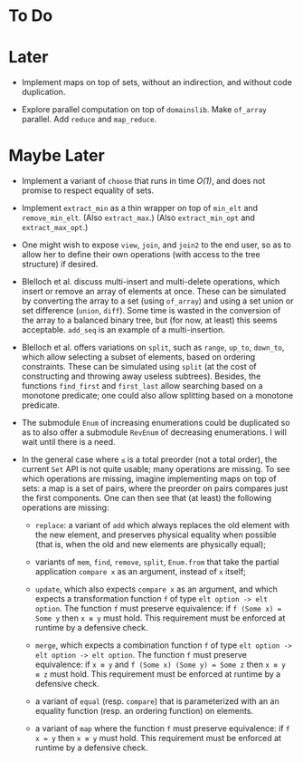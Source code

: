 # To Do

# Later

* Implement maps on top of sets,
  without an indirection,
  and without code duplication.

* Explore parallel computation on top of `domainslib`.
  Make `of_array` parallel.
  Add `reduce` and `map_reduce`.

# Maybe Later

* Implement a variant of `choose` that runs in time *O(1)*,
  and does not promise to respect equality of sets.

* Implement `extract_min` as a thin wrapper on top of
  `min_elt` and `remove_min_elt`. (Also `extract_max`.)
  (Also `extract_min_opt` and `extract_max_opt`.)

* One might wish to expose `view`, `join`, and `join2` to the end user, so as
  to allow her to define their own operations (with access to the tree
  structure) if desired.

* Blelloch et al. discuss multi-insert and multi-delete operations, which
  insert or remove an array of elements at once. These can be simulated by
  converting the array to a set (using `of_array`) and using a set union or
  set difference (`union`, `diff`). Some time is wasted in the conversion of
  the array to a balanced binary tree, but (for now, at least) this seems
  acceptable. `add_seq` is an example of a multi-insertion.

* Blelloch et al. offers variations on `split`, such as `range`, `up_to`,
  `down_to`, which allow selecting a subset of elements, based on ordering
  constraints. These can be simulated using `split` (at the cost of
  constructing and throwing away useless subtrees). Besides, the functions
  `find_first` and `first_last` allow searching based on a monotone predicate;
  one could also allow splitting based on a monotone predicate.

* The submodule `Enum` of increasing enumerations could be duplicated so as to
  also offer a submodule `RevEnum` of decreasing enumerations. I will wait
  until there is a need.

* In the general case where `≤` is a total preorder (not a total order), the
  current `Set` API is not quite usable; many operations are missing. To see
  which operations are missing, imagine implementing maps on top of sets: a
  map is a set of pairs, where the preorder on pairs compares just the first
  components. One can then see that (at least) the following operations are
  missing:

  + `replace`: a variant of `add` which always replaces the old element with
    the new element, and preserves physical equality when possible (that is,
    when the old and new elements are physically equal);

  + variants of `mem`, `find`, `remove`, `split`, `Enum.from` that take the
    partial application `compare x` as an argument, instead of `x` itself;

  + `update`, which also expects `compare x` as an argument, and which expects
    a transformation function `f` of type `elt option -> elt option`.
    The function `f` must preserve equivalence:
    if `f (Some x) = Some y` then `x ≡ y` must hold.
    This requirement must be enforced at runtime by a defensive check.

  + `merge`, which expects a combination function `f` of type
    `elt option -> elt option -> elt option`.
    The function `f` must preserve equivalence:
    if `x ≡ y` and `f (Some x) (Some y) = Some z`
    then `x ≡ y ≡ z` must hold.
    This requirement must be enforced at runtime by a defensive check.

  + a variant of `equal` (resp. `compare`) that is parameterized with an
    an equality function (resp. an ordering function) on elements.

  + a variant of `map` where the function `f` must preserve equivalence:
    if `f x = y` then `x ≡ y` must hold.
    This requirement must be enforced at runtime by a defensive check.
